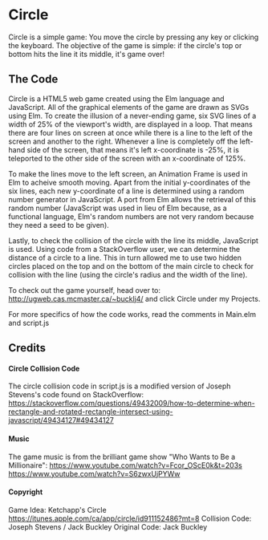 # Circle #

Circle is a simple game: You move the circle by pressing any key or clicking the keyboard. The objective of the game is simple: if the circle's top or bottom hits the line it its middle, it's game over!

## The Code ##

Circle is a HTML5 web game created using the Elm language and JavaScript. All of the graphical elements of the game are drawn as SVGs using Elm. To create the illusion of a never-ending game, six SVG lines of a width of 25% of the viewport's width, are displayed in a loop. That means there are four lines on screen at once while there is a line to the left of the screen and another to the right. Whenever a line is completely off the left-hand side of the screen, that means it's left x-coordinate is -25%, it is teleported to the other side of the screen with an x-coordinate of 125%.

To make the lines move to the left screen, an Animation Frame is used in Elm to acheive smooth moving. Apart from the initial y-coordinates of the six lines, each new y-coordinate of a line is determined using a random number generator in JavaScript. A port from Elm allows the retrieval of this random number (JavaScript was used in lieu of Elm because, as a functional language, Elm's random numbers are not very random because they need a seed to be given).

Lastly, to check the collision of the circle with the line its middle, JavaScript is used. Using code from a StackOverflow user, we can determine the distance of a circle to a line. This in turn allowed me to use two hidden circles placed on the top and on the bottom of the main circle to check for collision with the line (using the circle's radius and the width of the line).

To check out the game yourself, head over to: http://ugweb.cas.mcmaster.ca/~bucklj4/ and click Circle under my Projects.

For more specifics of how the code works, read the comments in Main.elm and script.js

## Credits ##

#### Circle Collision Code ####

The circle collision code in script.js is a modified version of Joseph Stevens's code found on StackOverflow: https://stackoverflow.com/questions/49432009/how-to-determine-when-rectangle-and-rotated-rectangle-intersect-using-javascript/49434127#49434127

#### Music ####

The game music is from the brilliant game show "Who Wants to Be a Millionaire":
https://www.youtube.com/watch?v=Fcor_OScE0k&t=203s
https://www.youtube.com/watch?v=S6zwxUjPYWw

#### Copyright ####

Game Idea: Ketchapp's Circle https://itunes.apple.com/ca/app/circle/id911152486?mt=8
Collision Code: Joseph Stevens / Jack Buckley
Original Code: Jack Buckley


